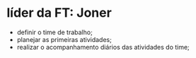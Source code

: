 # líder da FT: Joner
- definir o time de trabalho;
- planejar as primeiras atividades;
- realizar o acompanhamento diários das atividades do time;
